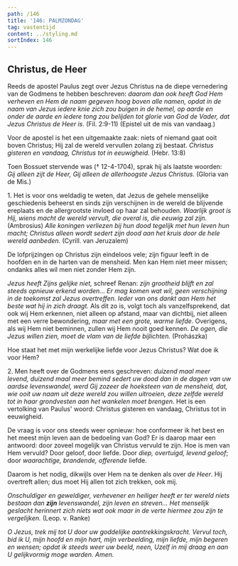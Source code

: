 ```yaml
---
path: /146
title: '146: PALMZONDAG'
tag: vastentijd
content: ../styling.md
sortIndex: 146
---
```


## Christus, de Heer

Reeds de apostel Paulus zegt over Jezus Christus na de diepe vernedering van de Godmens te hebben beschreven: _daarom dan ook heeft God Hem verheven en Hem de naam gegeven hoog boven alle namen, opdat in de naam van Jezus iedere knie zich zou buigen in de hemel, op aarde en onder de aarde en iedere tong zou belijden tot glorie van God de Vader, dat Jezus Christus de Heer is._ (Fil. 2:9-11) (Epistel uit de mis van vandaag.)

Voor de apostel is het een uitgemaakte zaak: niets of niemand gaat ooit boven Christus; Hij zal de wereld vervullen zolang zij bestaat. _Christus gisteren en vandaag, Christus tot in eeuwigheid._ (Hebr. 13:8)

Toen Bossuet stervende was († 12-4-1704), sprak hij als laatste woorden: _Gij alleen zijt de Heer, Gij alleen de allerhoogste Jezus Christus._ (Gloria van de Mis.)

1\. Het is voor ons weldadig te weten, dat Jezus de gehele menselijke geschiedenis beheerst en sinds zijn verschijnen in de wereld de blijvende ereplaats en de allergrootste invloed op haar zal behouden. _Waarlijk groot is Hij, wiens macht de wereld vervult, die overal is, die eeuwig zal zijn._ (Ambrosius) _Alle koningen verliezen bij hun dood tegelijk met hun leven hun macht; Christus alleen wordt sedert zijn dood aan het kruis door de hele wereld aanbeden._ (Cyrill. van Jeruzalem)

De lofprijzingen op Christus zijn eindeloos vele; zijn figuur leeft in de hoofden en in de harten van de mensheid. Men kan Hem niet meer missen; ondanks alles wil men niet zonder Hem zijn.

_Jezus heeft Zijns gelijke niet,_ schreef Renan: _zijn grootheid blijft en zal steeds opnieuw erkend worden... Er mag komen wat wil, geen verschijning in de toekomst zal Jezus overtreffen. Ieder van ons dankt aan Hem het beste wat hij in zich draagt._ Als dit zo is, volgt toch als vanzelfsprekend, dat ook wij Hem erkennen, niet alleen op afstand, maar van dichtbij, niet alleen met een verre bewondering, _maar met een grote, warme liefde_. Overigens, als wij Hem niet beminnen, zullen wij Hem nooit goed kennen. _De ogen, die Jezus willen zien, moet de vlam van de liefde bijlichten._ (Prohászka)

Hoe staat het met mijn werkelijke liefde voor Jezus Christus? Wat doe ik voor Hem?

2\. Men heeft over de Godmens eens geschreven: _duizend maal meer levend, duizend maal meer bemind sedert uw dood dan in de dagen van uw aardse levenswandel, werd Gij zozeer de hoeksteen van de mensheid, dat, wie ooit uw naam uit deze wereld zou willen uitroeien, deze zelfde wereld tot in haar grondvesten aan het wankelen moet brengen_. Het is een vertolking van Paulus' woord: Christus gisteren en vandaag, Christus tot in eeuwigheid.

De vraag is voor ons steeds weer opnieuw: hoe conformeer ik het best en het meest mijn leven aan de bedoeling van God? Er is daarop maar een antwoord: door zoveel mogelijk van Christus vervuld te zijn. Hoe is men van Hem vervuld? Door geloof, door liefde. Door _diep, overtuigd, levend geloof_; door _waarachtige, brandende, offerende_ liefde.

Daarom is het nodig, dikwijls over Hem na te denken als over _de Heer_. Hij overtreft allen; dus moet Hij allen tot zich trekken, ook mij.

_Onschuldiger en geweldiger, verhevener en heiliger heeft er ter wereld niets bestaan dan __zijn__ levenswandel, zijn leven en streven... Het menselijk geslacht herinnert zich niets wat ook maar in de verte hiermee zou zijn te vergelijken._ (Leop. v. Ranke)

_O Jezus, trek mij tot U door uw goddelijke aantrekkingskracht. Vervul toch, bid ik U, mijn hoofd en mijn hart, mijn verbeelding, mijn liefde, mijn begeren en wensen; opdat ik steeds weer uw beeld, neen, Uzelf in mij draag en aan U gelijkvormig moge warden. Amen._
